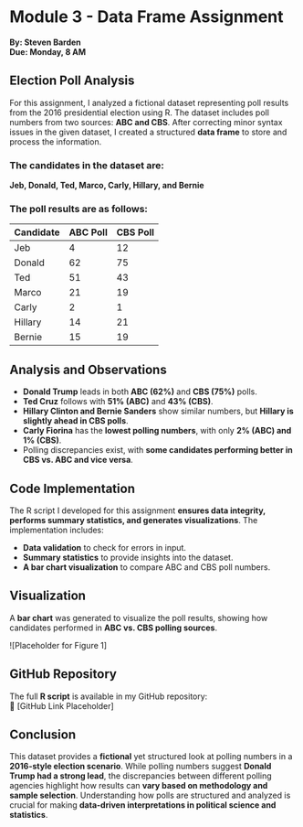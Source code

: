 # Module 3 - Data Frame Assignment
**By: Steven Barden**  
**Due: Monday, 8 AM**  

## Election Poll Analysis
For this assignment, I analyzed a fictional dataset representing poll results from the 2016 presidential election using R. The dataset includes poll numbers from two sources: **ABC and CBS**. After correcting minor syntax issues in the given dataset, I created a structured **data frame** to store and process the information.  

### **The candidates in the dataset are:**
**Jeb, Donald, Ted, Marco, Carly, Hillary, and Bernie**  

### **The poll results are as follows:**

| Candidate | ABC Poll | CBS Poll |
|-----------|---------|---------|
| Jeb       | 4       | 12      |
| Donald    | 62      | 75      |
| Ted       | 51      | 43      |
| Marco     | 21      | 19      |
| Carly     | 2       | 1       |
| Hillary   | 14      | 21      |
| Bernie    | 15      | 19      |

## **Analysis and Observations**
- **Donald Trump** leads in both **ABC (62%)** and **CBS (75%)** polls.
- **Ted Cruz** follows with **51% (ABC)** and **43% (CBS)**.
- **Hillary Clinton and Bernie Sanders** show similar numbers, but **Hillary is slightly ahead in CBS polls**.
- **Carly Fiorina** has the **lowest polling numbers**, with only **2% (ABC) and 1% (CBS)**.
- Polling discrepancies exist, with **some candidates performing better in CBS vs. ABC and vice versa**.

## **Code Implementation**
The R script I developed for this assignment **ensures data integrity, performs summary statistics, and generates visualizations**. The implementation includes:
- **Data validation** to check for errors in input.
- **Summary statistics** to provide insights into the dataset.
- **A bar chart visualization** to compare ABC and CBS poll numbers.

## **Visualization**
A **bar chart** was generated to visualize the poll results, showing how candidates performed in **ABC vs. CBS polling sources**.

![Placeholder for Figure 1]

## **GitHub Repository**
The full **R script** is available in my GitHub repository:  
🔗 [GitHub Link Placeholder]  

## **Conclusion**
This dataset provides a **fictional** yet structured look at polling numbers in a **2016-style election scenario**. While polling numbers suggest **Donald Trump had a strong lead**, the discrepancies between different polling agencies highlight how results can **vary based on methodology and sample selection**. Understanding how polls are structured and analyzed is crucial for making **data-driven interpretations in political science and statistics**.  

